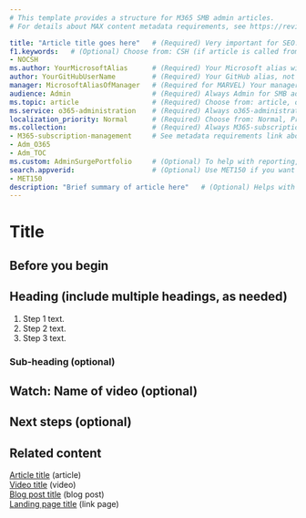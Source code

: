 ```yaml
---
# This template provides a structure for M365 SMB admin articles.
# For details about MAX content metadata requirements, see https://review.docs.microsoft.com/office-authoring-guide/metadata-for-max-content-on-dmc

title: "Article title goes here"   # (Required) Very important for SEO. See https://aka.ms/seo-for-writers-cheat-sheet
f1.keywords:   # (Optional) Choose from: CSH (if article is called from in-app UX), NOCSH (if article is not called from in-app UX)
- NOCSH
ms.author: YourMicrosoftAlias      # (Required) Your Microsoft alias without @microsoft.com
author: YourGitHubUserName         # (Required) Your GitHub alias, not your Microsoft alias
manager: MicrosoftAliasOfManager   # (Required for MARVEL) Your manager's Microsoft alias without @microsoft.com
audience: Admin                    # (Required) Always Admin for SMB admin articles (options: Admin, ITPro, Developer)
ms.topic: article                  # (Required) Choose from: article, overview, reference 
ms.service: o365-administration    # (Required) Always o365-administration for SMB admin articles 
localization_priority: Normal      # (Required) Choose from: Normal, Priority, None
ms.collection:                     # (Required) Always M365-subscription-management for SMB admin articles   
- M365-subscription-management     # See metadata requirements link above for additional allowed values; not more than 2 allowed
- Adm_O365
- Adm_TOC
ms.custom: AdminSurgePortfolio     # (Optional) To help with reporting, always include AdminSurgePortfolio for SMB admin articles
search.appverid:                   # (Optional) Use MET150 if you want the article to show up in Minimaven in the admin center
- MET150
description: "Brief summary of article here"   # (Optional) Helps with SEO. Recommended character length is 120-158 characters.
---
```


# Title

<!-- Add intro text here, if needed. -->

## Before you begin

<!-- Include this section for how-to articles only. List anything that's required before the user begins the task. If there are multiple requirements, add them as a bulleted list. Include things like required permissions or admin roles, required licenses/plans/add-ons, system requirements, links to tasks that must be completed before beginning this one, etc. -->

## Heading (include multiple headings, as needed)

<!-- For overview articles, explain a service, technology, or functionality from a technical point of view. Overview articles are intended for new customers, but are NOT intended to define benefits or serve as a value prop. -->
<!-- For conceptual articles, provide an in-depth explanation of a service, technology, or functionality that's fundamental to understanding and using it. -->
<!-- For reference articles, provide things like settings, values, features, and configurations in a table format, if possible. Include brief descriptions. Reference articles are used to look up specific values or information and may be referenced frequently. -->
<!-- For how-to articles, include step-by-step instructions for how to perform a task. Include a one- or two-sentence lead-in to the task, if needed. If your how-to article documents a scenario and contains multiple tasks, consider putting the tasks in separate articles if including them all in one article makes it too long and daunting for users. You can always chain tasks in a scenario by including a "Next steps" section (described below) that briefly describes and links to the next task. -->

1. Step 1 text.
2. Step 2 text. 
3. Step 3 text. 

### Sub-heading (optional)

<!-- Include sub-headings, if needed. -->

## Watch: Name of video (optional)

<!-- If you include a video in your article, put it under its own H1 heading so it shows up in the "In this article" list on the right side of the article. -->

## Next steps (optional)

<!-- Include this section for how-to articles only, if needed. Recommend the next logical action or actions to take after completing the task(s) outlined in the article. Include links to relevant how-to articles (such as the next task to complete in a scenario), links to recommended reading, or any other info that you think users should or might want to do next. -->

## Related content
<!-- Include a list of links, but do NOT use bullets. Next to each link, include the content type (choose from: article, video, blog post, link page) in parentheses. See examples below. -->

[Article title](https://docs.microsoft.com/microsoft-365/admin/admin-overview/about-the-admin-center) (article)\
[Video title](https://www.aka.ms/M365Btraining) (video)\
[Blog post title](https://techcommunity.microsoft.com/t5/office-365-blog/office-365-groups-ignite-recap/ba-p/1036796) (blog post)\
[Landing page title](https://www.aka.ms/M365Btraining) (link page)